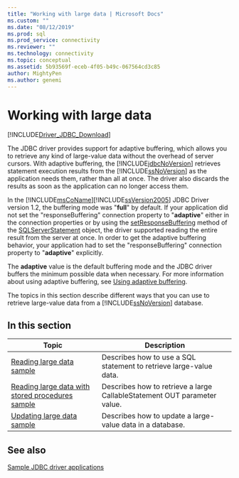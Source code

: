 ```yaml
---
title: "Working with large data | Microsoft Docs"
ms.custom: ""
ms.date: "08/12/2019"
ms.prod: sql
ms.prod_service: connectivity
ms.reviewer: ""
ms.technology: connectivity
ms.topic: conceptual
ms.assetid: 5b93569f-eceb-4f05-b49c-067564cd3c85
author: MightyPen
ms.author: genemi
---
```


# Working with large data

[!INCLUDE[Driver_JDBC_Download](../../../includes/driver_jdbc_download.md)]

The JDBC driver provides support for adaptive buffering, which allows you to retrieve any kind of large-value data without the overhead of server cursors. With adaptive buffering, the [!INCLUDE[jdbcNoVersion](../../../includes/jdbcnoversion_md.md)] retrieves statement execution results from the [!INCLUDE[ssNoVersion](../../../includes/ssnoversion-md.md)] as the application needs them, rather than all at once. The driver also discards the results as soon as the application can no longer access them.  
  
In the [!INCLUDE[msCoName](../../../includes/msconame_md.md)][!INCLUDE[ssVersion2005](../../../includes/ssversion2005-md.md)] JDBC Driver version 1.2, the buffering mode was "**full**" by default. If your application did not set the "responseBuffering" connection property to "**adaptive**" either in the connection properties or by using the [setResponseBuffering](../../../connect/jdbc/reference/setresponsebuffering-method-sqlserverstatement.md) method of the [SQLServerStatement](../../../connect/jdbc/reference/sqlserverstatement-class.md) object, the driver supported reading the entire result from the server at once. In order to get the adaptive buffering behavior, your application had to set the "responseBuffering" connection property to "**adaptive**" explicitly.  
  
The **adaptive** value is the default buffering mode and the JDBC driver buffers the minimum possible data when necessary. For more information about using adaptive buffering, see [Using adaptive buffering](../../../connect/jdbc/using-adaptive-buffering.md).  
  
The topics in this section describe different ways that you can use to retrieve large-value data from a [!INCLUDE[ssNoVersion](../../../includes/ssnoversion-md.md)] database.  
  
## In this section  
  
| Topic                                                                                                                         | Description                                                              |
| ----------------------------------------------------------------------------------------------------------------------------- | ------------------------------------------------------------------------ |
| [Reading large data sample](../../../connect/jdbc/code-samples/reading-large-data-sample.md)                                               | Describes how to use a SQL statement to retrieve large-value data.       |
| [Reading large data with stored procedures sample](../../../connect/jdbc/code-samples/reading-large-data-with-stored-procedures-sample.md) | Describes how to retrieve a large CallableStatement OUT parameter value. |
| [Updating large data sample](../../../connect/jdbc/code-samples/updating-large-data-sample.md)                                             | Describes how to update a large-value data in a database.                |
  
## See also

[Sample JDBC driver applications](../../../connect/jdbc/code-samples/sample-jdbc-driver-applications.md)  
  
